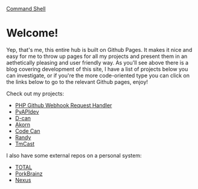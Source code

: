 [Command Shell](https://cmdshell.uk/grav/en)

# Welcome!

<div class="github-card" data-user="AnonyMouse-Box"></div>

<div class="badge-base LI-profile-badge" data-locale="en_US" data-size="large" data-theme="dark" data-type="VERTICAL" data-vanity="keith-clayton" data-version="v1"></div>
              
              

Yep, that's me, this entire hub is built on Github Pages. It makes it nice and easy for me to throw up pages for all my projects and present them in an aethetically pleasing and user friendly way. As you'll see above there is a blog covering development of this site, I have a list of projects below you can investigate, or if you're the more code-oriented type you can click on the links below to go to the relevant Github pages, enjoy!


Check out my projects:
* [PHP Github Webhook Request Handler](https://gist.github.com/AnonyMouse-Box/3f217cc8b1507ba6efcea336a037131a)
* [PyAPIdev](https://github.cmdshell.uk/pyAPIdev)
* [D-can](https://github.cmdshell.uk/D-can)
* [Akorn](https://github.cmdshell.uk/akorn)
* [Code Can](https://github.cmdshell.uk/code-can)
* [Randy](https://github.cmdshell.uk/randy)
* [TmCast](https://github.cmdshell.uk/tmcast)

I also have some external repos on a personal system:
* [TOTAL](https://downbox.co.uk/gitlab/AnonyMouse/total)
* [PorkBrainz](https://downbox.co.uk/gitlab/AnonyMouse/porkbrainz)
* [Nexus](https://downbox.co.uk/gitlab/AnonyMouse/nexus)

<script src="//cdn.jsdelivr.net/github-cards/latest/widget.js"></script>
<script type="text/javascript" src="https://platform.linkedin.com/badges/js/profile.js" async defer></script>
